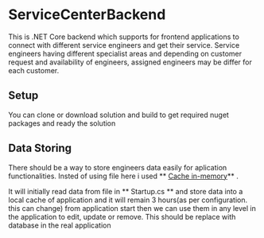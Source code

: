 # ServiceCenterBackend

This is .NET Core backend which supports for frontend applications to connect with different service engineers and get their service. Service engineers having different specialist areas and depending on customer request and availability of engineers, assigned engineers may be differ for each customer.

## Setup

You can clone or download solution and build to get required nuget packages and ready the solution

## Data Storing

There should be a way to store engineers data easily for aplication functionalities. Insted of using file here i used ** [Cache in-memory](https://docs.microsoft.com/en-us/aspnet/core/performance/caching/memory?view=aspnetcore-6.0&viewFallbackFrom=aspnetcore-2.2)** .

It will initially read data from file in ** Startup.cs ** and store data into a local cache of application and it will remain 3 hours(as per configuration. this can change) from application start then we can use them in any level in the application to edit, update or remove. This should be replace with database in the real application

